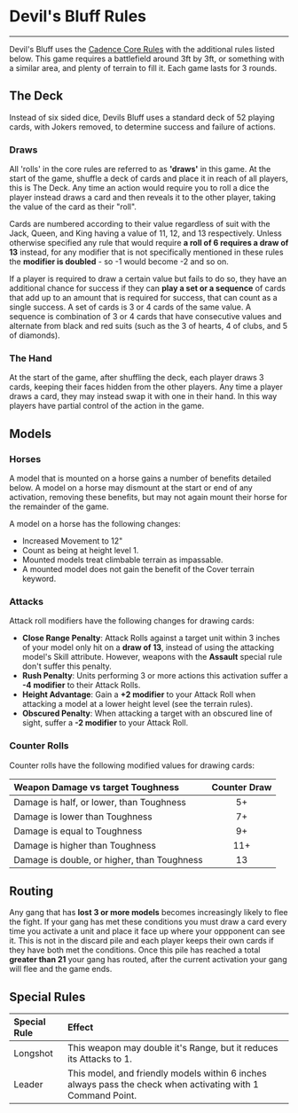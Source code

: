 # Devil's Bluff Rules

---

Devil's Bluff uses the [Cadence Core Rules](../core-rules/introduction.md) with the additional rules listed below. This game requires a battlefield around 3ft by 3ft, or something with a similar area, and plenty of terrain to fill it. Each game lasts for 3 rounds.

## The Deck

Instead of six sided dice, Devils Bluff uses a standard deck of 52 playing cards, with Jokers removed, to determine success and failure of actions.

### Draws

All 'rolls' in the core rules are referred to as **'draws'** in this game. At the start of the game, shuffle a deck of cards and place it in reach of all players, this is The Deck. Any time an action would require you to roll a dice the player instead draws a card and then reveals it to the other player, taking the value of the card as their "roll". 

Cards are numbered according to their value regardless of suit with the Jack, Queen, and King having a value of 11, 12, and 13 respectively. Unless otherwise specified any rule that would require **a roll of 6 requires a draw of 13** instead, for any modifier that is not specifically mentioned in these rules the **modifier is doubled** - so -1 would become -2 and so on.

If a player is required to draw a certain value but fails to do so, they have an additional chance for success if they can **play a set or a sequence** of cards that add up to an amount that is required for success, that can count as a single success. A set of cards is 3 or 4 cards of the same value. A sequence is combination of 3 or 4 cards that have consecutive values and alternate from black and red suits (such as the 3 of hearts, 4 of clubs, and 5 of diamonds).

### The Hand

At the start of the game, after shuffling the deck, each player draws 3 cards, keeping their faces hidden from the other players. Any time a player draws a card, they may instead swap it with one in their hand. In this way players have partial control of the action in the game.

## Models

### Horses

A model that is mounted on a horse gains a number of benefits detailed below. A model on a horse may dismount at the start or end of any activation, removing these benefits, but may not again mount their horse for the remainder of the game.

A model on a horse has the following changes:

- Increased Movement to 12"
- Count as being at height level 1.
- Mounted models treat climbable terrain as impassable.
- A mounted model does not gain the benefit of the Cover terrain keyword.

### Attacks

Attack roll modifiers have the following changes for drawing cards:

- **Close Range Penalty**: Attack Rolls against a target unit within 3 inches of your model only hit on a **draw of 13**, instead of using the attacking model's Skill attribute. However, weapons with the **Assault** special rule don't suffer this penalty.
- **Rush Penalty**: Units performing 3 or more actions this activation suffer a **-4 modifier** to their Attack Rolls.
- **Height Advantage**: Gain a **+2 modifier** to your Attack Roll when attacking a model at a lower height level (see the terrain rules).
- **Obscured Penalty**: When attacking a target with an obscured line of sight, suffer a **-2 modifier** to your Attack Roll.

### Counter Rolls

Counter rolls have the following modified values for drawing cards:

| Weapon Damage vs target Toughness            | Counter Draw |
| :------------------------------------------- | :----------: |
| Damage is half, or lower, than Toughness     | 5+           |
| Damage is lower than Toughness               | 7+           |
| Damage is equal to Toughness                 | 9+           |
| Damage is higher than Toughness              | 11+          |
| Damage is double, or higher, than Toughness  | 13           |

## Routing

Any gang that has **lost 3 or more models** becomes increasingly likely to flee the fight. If your gang has met these conditions you must draw a card every time you activate a unit and place it face up where your oppponent can see it. This is not in the discard pile and each player keeps their own cards if they have both met the conditions. Once this pile has reached a total **greater than 21** your gang has routed, after the current activation your gang will flee and the game ends.

## Special Rules

| Special Rule | Effect |
| :----------- | :----- |
| Longshot | This weapon may double it's Range, but it reduces its Attacks to 1. |
| Leader | This model, and friendly models within 6 inches always pass the check when activating with 1 Command Point. |